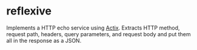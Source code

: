 # reflexive

Implements a HTTP echo service using [Actix](https://actix.rs/). Extracts HTTP method, request path, headers, query parameters, and request body and put them all in the response as a JSON.
